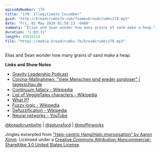 ```yaml
---
episodeNumber: 178
title: "178: Illegitimate Cucumber"
guid: "http://breadcrumbsfm.com/?name=breadcrumbs178.mp3"
date: "Fri, 01 May 2020 01:58:13 -0400"
summary: "Elias and Sean wonder how many grains of sand make a heap."
duration: "1:03:31"
length: 45835318
file: "https://media.breadcrumbs.fm/breadcrumbs178.mp3"
---
```

Elias and Sean wonder how many grains of sand make a heap.

**Links and Show Notes**
- [Gravity Leadership Podcast](https://gravityleadership.com/podcast/)
- [Corona-Maßnahmen: "Viele Menschen sind wieder sorgloser" | tagesschau.de](https://www.tagesschau.de/inland/interview-angstforscher-ablehnung-coronamassnahmen-101.html)
- [Continuum fallacy - Wikipedia](https://en.wikipedia.org/wiki/Continuum_fallacy)
- [List of VeggieTales characters - Wikipedia](https://en.wikipedia.org/wiki/List_of_VeggieTales_characters)
- [What If?](https://what-if.xkcd.com/)
- [Fuzzy logic - Wikipedia](https://en.wikipedia.org/wiki/Fuzzy_logic)
- [Defuzzification - Wikipedia](https://en.wikipedia.org/wiki/Defuzzification)
- [Neural networks - YouTube](https://www.youtube.com/playlist?list=PLZHQObOWTQDNU6R1_67000Dx_ZCJB-3pi)

[@breadcrumbsfm](https://twitter.com/breadcrumbsfm) | [@splunsford](https://twitter.com/splunsford) | [@muffinworks](https://twitter.com/muffinworks)

Jingles excerpted from ["Halo-centric Hang/Halo improvisation" by Aaron Ximm](http://freemusicarchive.org/music/aaron_ximm/handpans_and_the_hang/). Licensed under a [Creative Commons Attribution-Noncommercial-ShareAlike 3.0 United States License](http://creativecommons.org/licenses/by-nc-sa/3.0/us/).